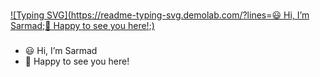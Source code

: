 ###

[![Typing SVG](https://readme-typing-svg.demolab.com/?lines=😃 Hi, I’m Sarmad;🤗 Happy to see you here!;)](https://www.linkedin.com/in/sarmad-mehrabian/)

###



- 😃 Hi, I’m Sarmad
- 🤗 Happy to see you here!

<!---
PyMad96/PyMad96 is a ✨ special ✨ repository because its `README.md` (this file) appears on your GitHub profile.
You can click the Preview link to take a look at your changes.
--->
